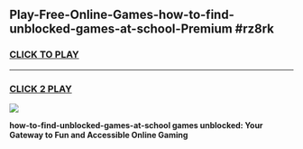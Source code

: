 
## Play-Free-Online-Games-how-to-find-unblocked-games-at-school-Premium #rz8rk
<h3>
<a href="https://premium.freeplayer.one?title=how-to-find-unblocked-games-at-school&ref=8M">CLICK TO PLAY</a></h3>
<hr>

<h3>
<a href="https://premium.freeplayer.one?title=how-to-find-unblocked-games-at-school&ref=8M">CLICK 2 PLAY</a>
  
</h3>

<a href="https://premium.freeplayer.one?title=how-to-find-unblocked-games-at-school&ref=8M"><img src="https://clearcache.store/games.png"></a>


**how-to-find-unblocked-games-at-school games unblocked: Your Gateway to Fun and Accessible Online Gaming**
